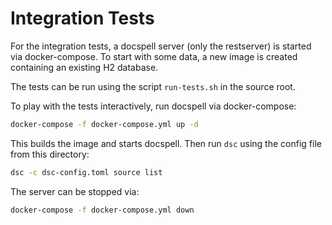 # Integration Tests

For the integration tests, a docspell server (only the restserver) is
started via docker-compose. To start with some data, a new image is
created containing an existing H2 database.

The tests can be run using the script `run-tests.sh` in the source
root.

To play with the tests interactively, run docspell via docker-compose:

``` bash
docker-compose -f docker-compose.yml up -d
```

This builds the image and starts docspell. Then run `dsc` using the
config file from this directory:

``` bash
dsc -c dsc-config.toml source list
```

The server can be stopped via:
``` bash
docker-compose -f docker-compose.yml down
```
